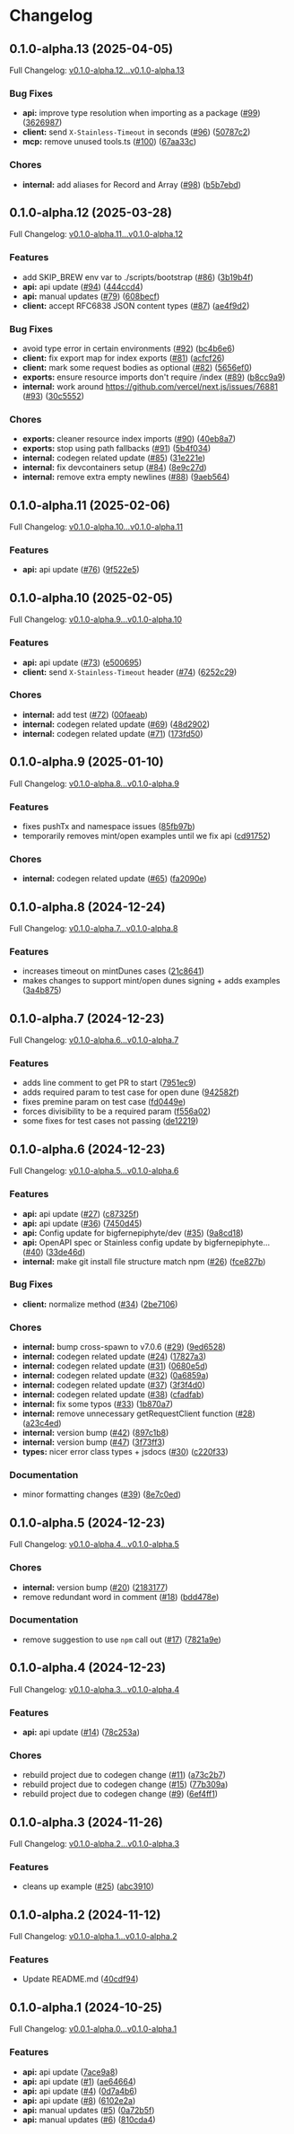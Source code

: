 # Changelog

## 0.1.0-alpha.13 (2025-04-05)

Full Changelog: [v0.1.0-alpha.12...v0.1.0-alpha.13](https://github.com/DoggyFiOfficial/doggyfi-sdk-node/compare/v0.1.0-alpha.12...v0.1.0-alpha.13)

### Bug Fixes

* **api:** improve type resolution when importing as a package ([#99](https://github.com/DoggyFiOfficial/doggyfi-sdk-node/issues/99)) ([3626987](https://github.com/DoggyFiOfficial/doggyfi-sdk-node/commit/3626987beb9ad3b0191af6d2d485e55c30d44b9d))
* **client:** send `X-Stainless-Timeout` in seconds ([#96](https://github.com/DoggyFiOfficial/doggyfi-sdk-node/issues/96)) ([50787c2](https://github.com/DoggyFiOfficial/doggyfi-sdk-node/commit/50787c2f60e7fecd976412c4b559c5e61e987fdb))
* **mcp:** remove unused tools.ts ([#100](https://github.com/DoggyFiOfficial/doggyfi-sdk-node/issues/100)) ([67aa33c](https://github.com/DoggyFiOfficial/doggyfi-sdk-node/commit/67aa33cd71b63eefaf1246aa52fc559715e2c5e4))


### Chores

* **internal:** add aliases for Record and Array ([#98](https://github.com/DoggyFiOfficial/doggyfi-sdk-node/issues/98)) ([b5b7ebd](https://github.com/DoggyFiOfficial/doggyfi-sdk-node/commit/b5b7ebdf33dfc0062d77711101ed59672dc5b36c))

## 0.1.0-alpha.12 (2025-03-28)

Full Changelog: [v0.1.0-alpha.11...v0.1.0-alpha.12](https://github.com/DoggyFiOfficial/doggyfi-sdk-node/compare/v0.1.0-alpha.11...v0.1.0-alpha.12)

### Features

* add SKIP_BREW env var to ./scripts/bootstrap ([#86](https://github.com/DoggyFiOfficial/doggyfi-sdk-node/issues/86)) ([3b19b4f](https://github.com/DoggyFiOfficial/doggyfi-sdk-node/commit/3b19b4f86da50d75e4e36b9607f0f40349597d23))
* **api:** api update ([#94](https://github.com/DoggyFiOfficial/doggyfi-sdk-node/issues/94)) ([444ccd4](https://github.com/DoggyFiOfficial/doggyfi-sdk-node/commit/444ccd44e599fce6d695e3a5edf8fb13658b52a2))
* **api:** manual updates ([#79](https://github.com/DoggyFiOfficial/doggyfi-sdk-node/issues/79)) ([608becf](https://github.com/DoggyFiOfficial/doggyfi-sdk-node/commit/608becf9f19f0f835bbbfeafc4e6c4c4c4b53986))
* **client:** accept RFC6838 JSON content types ([#87](https://github.com/DoggyFiOfficial/doggyfi-sdk-node/issues/87)) ([ae4f9d2](https://github.com/DoggyFiOfficial/doggyfi-sdk-node/commit/ae4f9d2d642711834b159df7f8d4e1341ad2f4d3))


### Bug Fixes

* avoid type error in certain environments ([#92](https://github.com/DoggyFiOfficial/doggyfi-sdk-node/issues/92)) ([bc4b6e6](https://github.com/DoggyFiOfficial/doggyfi-sdk-node/commit/bc4b6e6261e23691cc5e88535508ca1514285bcd))
* **client:** fix export map for index exports ([#81](https://github.com/DoggyFiOfficial/doggyfi-sdk-node/issues/81)) ([acfcf26](https://github.com/DoggyFiOfficial/doggyfi-sdk-node/commit/acfcf26d2fd544cb4616b31cb312e9f285c2dbca))
* **client:** mark some request bodies as optional ([#82](https://github.com/DoggyFiOfficial/doggyfi-sdk-node/issues/82)) ([5656ef0](https://github.com/DoggyFiOfficial/doggyfi-sdk-node/commit/5656ef08e468f43ac5147f3384a11d3e1d0253ba))
* **exports:** ensure resource imports don't require /index ([#89](https://github.com/DoggyFiOfficial/doggyfi-sdk-node/issues/89)) ([b8cc9a9](https://github.com/DoggyFiOfficial/doggyfi-sdk-node/commit/b8cc9a9be5d5eab4526169250c3653749bd34696))
* **internal:** work around https://github.com/vercel/next.js/issues/76881 ([#93](https://github.com/DoggyFiOfficial/doggyfi-sdk-node/issues/93)) ([30c5552](https://github.com/DoggyFiOfficial/doggyfi-sdk-node/commit/30c55529ccf88b3982ad1c8326ee3c44bab97291))


### Chores

* **exports:** cleaner resource index imports ([#90](https://github.com/DoggyFiOfficial/doggyfi-sdk-node/issues/90)) ([40eb8a7](https://github.com/DoggyFiOfficial/doggyfi-sdk-node/commit/40eb8a7accd0fd9a73a489d4aadf3e1fa3077983))
* **exports:** stop using path fallbacks ([#91](https://github.com/DoggyFiOfficial/doggyfi-sdk-node/issues/91)) ([5b4f034](https://github.com/DoggyFiOfficial/doggyfi-sdk-node/commit/5b4f034a44d4b8bde4387047aec8867090530e64))
* **internal:** codegen related update ([#85](https://github.com/DoggyFiOfficial/doggyfi-sdk-node/issues/85)) ([31e221e](https://github.com/DoggyFiOfficial/doggyfi-sdk-node/commit/31e221e170ecd917f0b0c62e44a145e68b7e810c))
* **internal:** fix devcontainers setup ([#84](https://github.com/DoggyFiOfficial/doggyfi-sdk-node/issues/84)) ([8e9c27d](https://github.com/DoggyFiOfficial/doggyfi-sdk-node/commit/8e9c27d11b6331bf0a5dae0d2131b41bcbcd5062))
* **internal:** remove extra empty newlines ([#88](https://github.com/DoggyFiOfficial/doggyfi-sdk-node/issues/88)) ([9aeb564](https://github.com/DoggyFiOfficial/doggyfi-sdk-node/commit/9aeb5643a5c1df60f82177d2231967a1c680ccfb))

## 0.1.0-alpha.11 (2025-02-06)

Full Changelog: [v0.1.0-alpha.10...v0.1.0-alpha.11](https://github.com/DoggyFiOfficial/doggyfi-sdk-node/compare/v0.1.0-alpha.10...v0.1.0-alpha.11)

### Features

* **api:** api update ([#76](https://github.com/DoggyFiOfficial/doggyfi-sdk-node/issues/76)) ([9f522e5](https://github.com/DoggyFiOfficial/doggyfi-sdk-node/commit/9f522e54b4ff68ccb68b71b5c8f3b08c550a888b))

## 0.1.0-alpha.10 (2025-02-05)

Full Changelog: [v0.1.0-alpha.9...v0.1.0-alpha.10](https://github.com/DoggyFiOfficial/doggyfi-sdk-node/compare/v0.1.0-alpha.9...v0.1.0-alpha.10)

### Features

* **api:** api update ([#73](https://github.com/DoggyFiOfficial/doggyfi-sdk-node/issues/73)) ([e500695](https://github.com/DoggyFiOfficial/doggyfi-sdk-node/commit/e500695130a23137430607a9cf097adbd52fbaee))
* **client:** send `X-Stainless-Timeout` header ([#74](https://github.com/DoggyFiOfficial/doggyfi-sdk-node/issues/74)) ([6252c29](https://github.com/DoggyFiOfficial/doggyfi-sdk-node/commit/6252c292dc1b53c09f35263f1e9c36b0cf0c40be))


### Chores

* **internal:** add test ([#72](https://github.com/DoggyFiOfficial/doggyfi-sdk-node/issues/72)) ([00faeab](https://github.com/DoggyFiOfficial/doggyfi-sdk-node/commit/00faeab98f36cd819cd96ad0fd8db022d3f1001c))
* **internal:** codegen related update ([#69](https://github.com/DoggyFiOfficial/doggyfi-sdk-node/issues/69)) ([48d2902](https://github.com/DoggyFiOfficial/doggyfi-sdk-node/commit/48d29021e4439083d7516b3ab030045b008b6aad))
* **internal:** codegen related update ([#71](https://github.com/DoggyFiOfficial/doggyfi-sdk-node/issues/71)) ([173fd50](https://github.com/DoggyFiOfficial/doggyfi-sdk-node/commit/173fd50bcf4becdf59aeae294823177a3e0639e6))

## 0.1.0-alpha.9 (2025-01-10)

Full Changelog: [v0.1.0-alpha.8...v0.1.0-alpha.9](https://github.com/DoggyFiOfficial/doggyfi-sdk-node/compare/v0.1.0-alpha.8...v0.1.0-alpha.9)

### Features

* fixes pushTx and namespace issues ([85fb97b](https://github.com/DoggyFiOfficial/doggyfi-sdk-node/commit/85fb97bc133f6c16e9238307a738f8ca9758f76f))
* temporarily removes mint/open examples until we fix api ([cd91752](https://github.com/DoggyFiOfficial/doggyfi-sdk-node/commit/cd917527e7e59c983e412fb6a849504543653857))


### Chores

* **internal:** codegen related update ([#65](https://github.com/DoggyFiOfficial/doggyfi-sdk-node/issues/65)) ([fa2090e](https://github.com/DoggyFiOfficial/doggyfi-sdk-node/commit/fa2090e640e8cd19e6e4d7f8fb63b0dbd3aaea13))

## 0.1.0-alpha.8 (2024-12-24)

Full Changelog: [v0.1.0-alpha.7...v0.1.0-alpha.8](https://github.com/DoggyFiOfficial/doggyfi-sdk-node/compare/v0.1.0-alpha.7...v0.1.0-alpha.8)

### Features

* increases timeout on mintDunes cases ([21c8641](https://github.com/DoggyFiOfficial/doggyfi-sdk-node/commit/21c8641c7f88462ecc13f39011da8e3958d40e34))
* makes changes to support mint/open dunes signing + adds examples ([3a4b875](https://github.com/DoggyFiOfficial/doggyfi-sdk-node/commit/3a4b875a3b728bc045038e5022eda9b29c075ff5))

## 0.1.0-alpha.7 (2024-12-23)

Full Changelog: [v0.1.0-alpha.6...v0.1.0-alpha.7](https://github.com/DoggyFiOfficial/doggyfi-sdk-node/compare/v0.1.0-alpha.6...v0.1.0-alpha.7)

### Features

* adds line comment to get PR to start ([7951ec9](https://github.com/DoggyFiOfficial/doggyfi-sdk-node/commit/7951ec97bf829d47cb720e862ffdf47ed6669f57))
* adds required param to test case for open dune ([942582f](https://github.com/DoggyFiOfficial/doggyfi-sdk-node/commit/942582f85e8ac617c453d17a92ec6aec1fc511dd))
* fixes premine param on test case ([fd0449e](https://github.com/DoggyFiOfficial/doggyfi-sdk-node/commit/fd0449e81f1d79ee3aed8f172d3ea10e6fdb26af))
* forces divisibility to be a required param ([f556a02](https://github.com/DoggyFiOfficial/doggyfi-sdk-node/commit/f556a021b363c24206c66cba0faa15a03d279347))
* some fixes for test cases not passing ([de12219](https://github.com/DoggyFiOfficial/doggyfi-sdk-node/commit/de12219bc9c0d6c22be74f0331de8900646027d3))

## 0.1.0-alpha.6 (2024-12-23)

Full Changelog: [v0.1.0-alpha.5...v0.1.0-alpha.6](https://github.com/DoggyFiOfficial/doggyfi-sdk-node/compare/v0.1.0-alpha.5...v0.1.0-alpha.6)

### Features

* **api:** api update ([#27](https://github.com/DoggyFiOfficial/doggyfi-sdk-node/issues/27)) ([c87325f](https://github.com/DoggyFiOfficial/doggyfi-sdk-node/commit/c87325f6ea7cf840fcedf9d87fd9f07d58561ac1))
* **api:** api update ([#36](https://github.com/DoggyFiOfficial/doggyfi-sdk-node/issues/36)) ([7450d45](https://github.com/DoggyFiOfficial/doggyfi-sdk-node/commit/7450d4535b394fc54f5ac1c3fc8cd9db7e5d7ec0))
* **api:** Config update for bigfernepiphyte/dev ([#35](https://github.com/DoggyFiOfficial/doggyfi-sdk-node/issues/35)) ([9a8cd18](https://github.com/DoggyFiOfficial/doggyfi-sdk-node/commit/9a8cd18016ee96309d9e0e6a2137052e1b41004c))
* **api:** OpenAPI spec or Stainless config update by bigfernepiphyte… ([#40](https://github.com/DoggyFiOfficial/doggyfi-sdk-node/issues/40)) ([33de46d](https://github.com/DoggyFiOfficial/doggyfi-sdk-node/commit/33de46da15d92b6cdde81a6bd6b71178abcf24a9))
* **internal:** make git install file structure match npm ([#26](https://github.com/DoggyFiOfficial/doggyfi-sdk-node/issues/26)) ([fce827b](https://github.com/DoggyFiOfficial/doggyfi-sdk-node/commit/fce827b9209581a7f8c20cdc3914553a34d35041))


### Bug Fixes

* **client:** normalize method ([#34](https://github.com/DoggyFiOfficial/doggyfi-sdk-node/issues/34)) ([2be7106](https://github.com/DoggyFiOfficial/doggyfi-sdk-node/commit/2be7106cb1717c07232a435a51c15474a3beaa6f))


### Chores

* **internal:** bump cross-spawn to v7.0.6 ([#29](https://github.com/DoggyFiOfficial/doggyfi-sdk-node/issues/29)) ([9ed6528](https://github.com/DoggyFiOfficial/doggyfi-sdk-node/commit/9ed6528925c77a211a3ab59505a58fa2247ecde0))
* **internal:** codegen related update ([#24](https://github.com/DoggyFiOfficial/doggyfi-sdk-node/issues/24)) ([17827a3](https://github.com/DoggyFiOfficial/doggyfi-sdk-node/commit/17827a369527a0d4f88985c7a1a05a80f16648a3))
* **internal:** codegen related update ([#31](https://github.com/DoggyFiOfficial/doggyfi-sdk-node/issues/31)) ([0680e5d](https://github.com/DoggyFiOfficial/doggyfi-sdk-node/commit/0680e5d0ffb0370425effbf8648954ddf3d44786))
* **internal:** codegen related update ([#32](https://github.com/DoggyFiOfficial/doggyfi-sdk-node/issues/32)) ([0a6859a](https://github.com/DoggyFiOfficial/doggyfi-sdk-node/commit/0a6859ab68bed77aa6e3504bc78fe1c6ab06119e))
* **internal:** codegen related update ([#37](https://github.com/DoggyFiOfficial/doggyfi-sdk-node/issues/37)) ([3f3f4d0](https://github.com/DoggyFiOfficial/doggyfi-sdk-node/commit/3f3f4d0225e7b6adfc92599a96dcf4c10d6f23f3))
* **internal:** codegen related update ([#38](https://github.com/DoggyFiOfficial/doggyfi-sdk-node/issues/38)) ([cfadfab](https://github.com/DoggyFiOfficial/doggyfi-sdk-node/commit/cfadfab361878dd13c30adb668b5f3a68d3bd619))
* **internal:** fix some typos ([#33](https://github.com/DoggyFiOfficial/doggyfi-sdk-node/issues/33)) ([1b870a7](https://github.com/DoggyFiOfficial/doggyfi-sdk-node/commit/1b870a75530c9d1e5c68cddae8554d62f6809980))
* **internal:** remove unnecessary getRequestClient function ([#28](https://github.com/DoggyFiOfficial/doggyfi-sdk-node/issues/28)) ([a23c4ed](https://github.com/DoggyFiOfficial/doggyfi-sdk-node/commit/a23c4ed2cf4e67a5ad9974cc0d8455acea6f08da))
* **internal:** version bump ([#42](https://github.com/DoggyFiOfficial/doggyfi-sdk-node/issues/42)) ([897c1b8](https://github.com/DoggyFiOfficial/doggyfi-sdk-node/commit/897c1b857ce41e58de35d3cf51e21897f78b4c66))
* **internal:** version bump ([#47](https://github.com/DoggyFiOfficial/doggyfi-sdk-node/issues/47)) ([3f73ff3](https://github.com/DoggyFiOfficial/doggyfi-sdk-node/commit/3f73ff370d0c855dd9a6cdf2c1b2479a9a92c103))
* **types:** nicer error class types + jsdocs ([#30](https://github.com/DoggyFiOfficial/doggyfi-sdk-node/issues/30)) ([c220f33](https://github.com/DoggyFiOfficial/doggyfi-sdk-node/commit/c220f3358f5bce5dd182a786bdac8f062bbca723))


### Documentation

* minor formatting changes ([#39](https://github.com/DoggyFiOfficial/doggyfi-sdk-node/issues/39)) ([8e7c0ed](https://github.com/DoggyFiOfficial/doggyfi-sdk-node/commit/8e7c0ed3da6ed3d4767c5e5e9bdb94b37c68f298))

## 0.1.0-alpha.5 (2024-12-23)

Full Changelog: [v0.1.0-alpha.4...v0.1.0-alpha.5](https://github.com/DoggyFiOfficial/doggyfi-sdk-node/compare/v0.1.0-alpha.4...v0.1.0-alpha.5)

### Chores

* **internal:** version bump ([#20](https://github.com/DoggyFiOfficial/doggyfi-sdk-node/issues/20)) ([2183177](https://github.com/DoggyFiOfficial/doggyfi-sdk-node/commit/21831776be5972007e10647b6912320fdfd668aa))
* remove redundant word in comment ([#18](https://github.com/DoggyFiOfficial/doggyfi-sdk-node/issues/18)) ([bdd478e](https://github.com/DoggyFiOfficial/doggyfi-sdk-node/commit/bdd478eef547b5ffe122248fc854b0013426b075))


### Documentation

* remove suggestion to use `npm` call out ([#17](https://github.com/DoggyFiOfficial/doggyfi-sdk-node/issues/17)) ([7821a9e](https://github.com/DoggyFiOfficial/doggyfi-sdk-node/commit/7821a9efed28a2d0d4d1bd275de0fc09188f9192))

## 0.1.0-alpha.4 (2024-12-23)

Full Changelog: [v0.1.0-alpha.3...v0.1.0-alpha.4](https://github.com/DoggyFiOfficial/doggyfi-sdk-node/compare/v0.1.0-alpha.3...v0.1.0-alpha.4)

### Features

* **api:** api update ([#14](https://github.com/DoggyFiOfficial/doggyfi-sdk-node/issues/14)) ([78c253a](https://github.com/DoggyFiOfficial/doggyfi-sdk-node/commit/78c253a4dc863b6f5093e535736a10e875c59f1d))


### Chores

* rebuild project due to codegen change ([#11](https://github.com/DoggyFiOfficial/doggyfi-sdk-node/issues/11)) ([a73c2b7](https://github.com/DoggyFiOfficial/doggyfi-sdk-node/commit/a73c2b7f24d490d94495836597d61691932020f6))
* rebuild project due to codegen change ([#15](https://github.com/DoggyFiOfficial/doggyfi-sdk-node/issues/15)) ([77b309a](https://github.com/DoggyFiOfficial/doggyfi-sdk-node/commit/77b309afc43c23f3c5117613c7f14b1a63da5443))
* rebuild project due to codegen change ([#9](https://github.com/DoggyFiOfficial/doggyfi-sdk-node/issues/9)) ([6ef4ff1](https://github.com/DoggyFiOfficial/doggyfi-sdk-node/commit/6ef4ff12ba3e0a0be19605f1888bc7161d2c1c47))

## 0.1.0-alpha.3 (2024-11-26)

Full Changelog: [v0.1.0-alpha.2...v0.1.0-alpha.3](https://github.com/DoggyFiOfficial/doggyfi-sdk-node/compare/v0.1.0-alpha.2...v0.1.0-alpha.3)

### Features

* cleans up example ([#25](https://github.com/DoggyFiOfficial/doggyfi-sdk-node/issues/25)) ([abc3910](https://github.com/DoggyFiOfficial/doggyfi-sdk-node/commit/abc3910ba467e3a9516fa4b6e08ddb5f0a31e041))

## 0.1.0-alpha.2 (2024-11-12)

Full Changelog: [v0.1.0-alpha.1...v0.1.0-alpha.2](https://github.com/DoggyFiOfficial/doggyfi-sdk-node/compare/v0.1.0-alpha.1...v0.1.0-alpha.2)

### Features

* Update README.md ([40cdf94](https://github.com/DoggyFiOfficial/doggyfi-sdk-node/commit/40cdf94521b84e1fb8379c7c739adee0e2023f09))

## 0.1.0-alpha.1 (2024-10-25)

Full Changelog: [v0.0.1-alpha.0...v0.1.0-alpha.1](https://github.com/DoggyFiOfficial/doggyfi-sdk-node/compare/v0.0.1-alpha.0...v0.1.0-alpha.1)

### Features

* **api:** api update ([7ace9a8](https://github.com/DoggyFiOfficial/doggyfi-sdk-node/commit/7ace9a8c1d27a0673d56a5f6fb047062effae9c9))
* **api:** api update ([#1](https://github.com/DoggyFiOfficial/doggyfi-sdk-node/issues/1)) ([ae64664](https://github.com/DoggyFiOfficial/doggyfi-sdk-node/commit/ae64664ed31ebf5195c63fade5322c4b307bbf99))
* **api:** api update ([#4](https://github.com/DoggyFiOfficial/doggyfi-sdk-node/issues/4)) ([0d7a4b6](https://github.com/DoggyFiOfficial/doggyfi-sdk-node/commit/0d7a4b684a223358d55b23b507bb4be984e40eea))
* **api:** api update ([#8](https://github.com/DoggyFiOfficial/doggyfi-sdk-node/issues/8)) ([6102e2a](https://github.com/DoggyFiOfficial/doggyfi-sdk-node/commit/6102e2a5fb83fc24fdb19ca29b4b8b81b7f677bb))
* **api:** manual updates ([#5](https://github.com/DoggyFiOfficial/doggyfi-sdk-node/issues/5)) ([0a72b5f](https://github.com/DoggyFiOfficial/doggyfi-sdk-node/commit/0a72b5f939f08c85a6b45bdcf4067ec72a9093cf))
* **api:** manual updates ([#6](https://github.com/DoggyFiOfficial/doggyfi-sdk-node/issues/6)) ([810cda4](https://github.com/DoggyFiOfficial/doggyfi-sdk-node/commit/810cda466da4c157fcfe2085663cf7a67ce4d81d))
